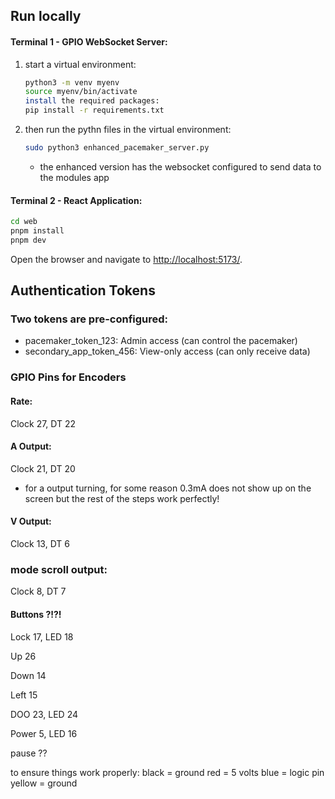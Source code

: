 ## Run locally

#### Terminal 1 - GPIO WebSocket Server:
1. start a virtual environment:
    ```bash
    python3 -m venv myenv
    source myenv/bin/activate
    install the required packages:
    pip install -r requirements.txt
    ```

2. then run the pythn files in the virtual environment:
    ```bash
    sudo python3 enhanced_pacemaker_server.py
    ```
    * the enhanced version has the websocket configured to send data to the modules app 



#### Terminal 2 - React Application:
```bash
cd web
pnpm install
pnpm dev
```
Open the browser and navigate to <http://localhost:5173/>. 


## Authentication Tokens
### Two tokens are pre-configured:

* pacemaker_token_123: Admin access (can control the pacemaker)
* secondary_app_token_456: View-only access (can only receive data)


### GPIO Pins for Encoders 

#### Rate:
Clock 27, DT 22


#### A Output: 
Clock 21, DT 20 
* for a output turning, for some reason 0.3mA does not show up on the screen but the rest of the steps work perfectly! 

#### V Output: 
Clock 13, DT 6

### mode scroll output:
Clock 8, DT 7

#### Buttons ?!?!

Lock 17, LED 18 

Up 26

Down 14

Left 15

DOO 23, LED 24 

Power 5, LED 16 

pause ??


to ensure things work properly: 
 black = ground 
 red = 5 volts 
 blue = logic pin 
 yellow = ground 

